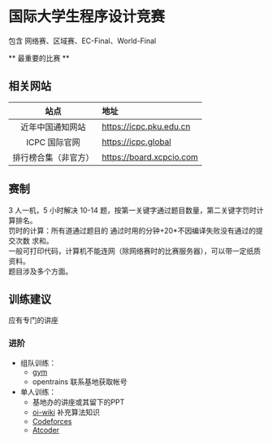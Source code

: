 # 国际大学生程序设计竞赛

包含 网络赛、区域赛、EC-Final、World-Final

** 最重要的比赛 **

## 相关网站

|站点|地址|
|:-:|:--|
|近年中国通知网站|https://icpc.pku.edu.cn|
|ICPC 国际官网|https://icpc.global|
|排行榜合集（非官方）|https://board.xcpcio.com|

## 赛制
3 人一机，5 小时解决 10-14 题，按第一关键字通过题目数量，第二关键字罚时计算排名。  
罚时的计算：所有道通过题目的 通过时用的分钟+20*不因编译失败没有通过的提交次数 求和。  
一般可打印代码，计算机不能连网（除网络赛时的比赛服务器），可以带一定纸质资料。  
题目涉及多个方面。  

## 训练建议

应有专门的讲座

### 进阶

- 组队训练： 
	- [gym](https://codeforces.com/gyms)
	- opentrains 联系基地获取帐号
- 单人训练：
	- 基地办的讲座或其留下的PPT
	- [oi-wiki](https://oi-wiki.org) 补充算法知识
	- [Codeforces](https://codeforces.com)
	- [Atcoder](https://atcoder.jp)



